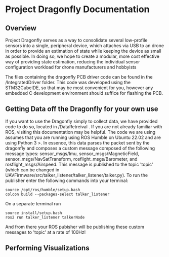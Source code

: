 # Project Dragonfly Documentation

## Overview 

Project Dragonfly serves as a way to consolidate several low-profile sensors into a single, peripheral device, which attaches via USB to an drone in order to provide an estimation of state while keeping the device as small as possible. In doing so, we hope to create a modular, more cost effective way of providing state estimation, reducing the individual sensor configuration workload for drone manufacturers and hobbyists

The files containing the dragonfly PCB driver code can be found in the /IntegratedDriver folder. This code was developed using the STM32CubeIDE, so that may be most convenient for you, however any embedded C development environment should suffice for flashing the PCB.  

## Getting Data off the Dragonfly for your own use

If you want to use the Dragonfly simply to collect data, we have provided code to do so, located in /DataRetreival . If you are not already familiar with ROS, visiting this documentation may be helpful. The code we are using assumes that you are running using ROS Humble on Ubuntu 22.02 and are using Python 3 >. In essence, this data parses the packet sent by the dragonfly and composes a custom message composed of the following message types: sensor_msgs/Imu, sensor_msgs/MagneticField, sensor_msgs/NavSatTransform, rosflight_msgs/Barometer, and rosflight_msgs/Airspeed. This message is published to the topic 'topic' (which can be changed in UAVFirmware/src/talker_listener/talker_listener/talker.py). To run the publisher enter the following commands into your terminal:

```
source /opt/ros/humble/setup.bash
colcon build --packages-select talker_listener 
```
On a separate terminal run
```
source install/setup.bash
ros2 run talker_listener talkerNode
```

And from there your ROS pubisher will be publishing these custom messages to 'topic' at a rate of 100Hz!


## Performing Visualizations
